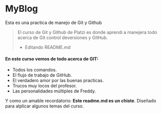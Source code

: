 # MyBlog 

Esta es una practica de manejo de Git y Github

> El curso de Git y Github de Platzi es donde aprendi a manejera todo acerca de Git control deversiones y GitHub.
>
> - Editando README.md

#### En este curso vemos de todo acerca de GIT:

- Todos los comandos.
- El flujo de trabajo de GitHub.
- El verdadero amor por las buenas practicas.
- Trucos muy locos del profesor.
- Las personalidades múltiples de Freddy.

Y como un amable recordatorio: **Este readme.md es un chiste**. Diseñado para alplicar algunos temas del curso.
